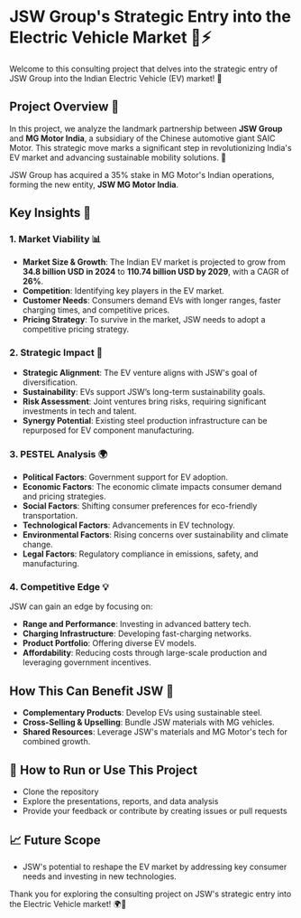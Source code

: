 # JSW Group's Strategic Entry into the Electric Vehicle Market 🚗⚡

Welcome to this consulting project that delves into the strategic entry of JSW Group into the Indian Electric Vehicle (EV) market! 🚀

## Project Overview 📝
In this project, we analyze the landmark partnership between **JSW Group** and **MG Motor India**, a subsidiary of the Chinese automotive giant SAIC Motor. This strategic move marks a significant step in revolutionizing India's EV market and advancing sustainable mobility solutions. 🌱

JSW Group has acquired a 35% stake in MG Motor's Indian operations, forming the new entity, **JSW MG Motor India**.

## Key Insights 🔑

### 1. Market Viability 📊
- **Market Size & Growth**: The Indian EV market is projected to grow from **34.8 billion USD in 2024** to **110.74 billion USD by 2029**, with a CAGR of **26%**.
- **Competition**: Identifying key players in the EV market.
- **Customer Needs**: Consumers demand EVs with longer ranges, faster charging times, and competitive prices.
- **Pricing Strategy**: To survive in the market, JSW needs to adopt a competitive pricing strategy.

### 2. Strategic Impact 🚀
- **Strategic Alignment**: The EV venture aligns with JSW's goal of diversification.
- **Sustainability**: EVs support JSW’s long-term sustainability goals.
- **Risk Assessment**: Joint ventures bring risks, requiring significant investments in tech and talent.
- **Synergy Potential**: Existing steel production infrastructure can be repurposed for EV component manufacturing.

### 3. PESTEL Analysis 🌍
- **Political Factors**: Government support for EV adoption.
- **Economic Factors**: The economic climate impacts consumer demand and pricing strategies.
- **Social Factors**: Shifting consumer preferences for eco-friendly transportation.
- **Technological Factors**: Advancements in EV technology.
- **Environmental Factors**: Rising concerns over sustainability and climate change.
- **Legal Factors**: Regulatory compliance in emissions, safety, and manufacturing.

### 4. Competitive Edge 💡
JSW can gain an edge by focusing on:
- **Range and Performance**: Investing in advanced battery tech.
- **Charging Infrastructure**: Developing fast-charging networks.
- **Product Portfolio**: Offering diverse EV models.
- **Affordability**: Reducing costs through large-scale production and leveraging government incentives.

## How This Can Benefit JSW 💼
- **Complementary Products**: Develop EVs using sustainable steel.
- **Cross-Selling & Upselling**: Bundle JSW materials with MG vehicles.
- **Shared Resources**: Leverage JSW's materials and MG Motor's tech for combined growth.

## 🚀 How to Run or Use This Project
- Clone the repository
- Explore the presentations, reports, and data analysis
- Provide your feedback or contribute by creating issues or pull requests

## 📈 Future Scope
- JSW's potential to reshape the EV market by addressing key consumer needs and investing in new technologies.

Thank you for exploring the consulting project on JSW's strategic entry into the Electric Vehicle market! 🌍🔋
